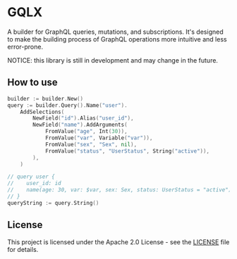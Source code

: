 # GQLX

A builder for GraphQL queries, mutations, and subscriptions. It's designed to
make the building process of GraphQL operations more intuitive and less error-prone.

NOTICE: this library is still in development and may change in the future.

## How to use

```Go
builder := builder.New()
query := builder.Query().Name("user").
    AddSelections(
        NewField("id").Alias("user_id"),
        NewField("name").AddArguments(
            FromValue("age", Int(30)),
            FromValue("var", Variable("var")),
            FromValue("sex", "Sex", nil),
            FromValue("status", "UserStatus", String("active")),
        ),
    )

// query user {
//    user_id: id
//    name(age: 30, var: $var, sex: Sex, status: UserStatus = "active")
// }
queryString := query.String()
```

## License

This project is licensed under the Apache 2.0 License - see the [LICENSE](LICENSE) file for details.